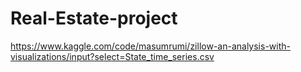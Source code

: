 # Real-Estate-project
https://www.kaggle.com/code/masumrumi/zillow-an-analysis-with-visualizations/input?select=State_time_series.csv
